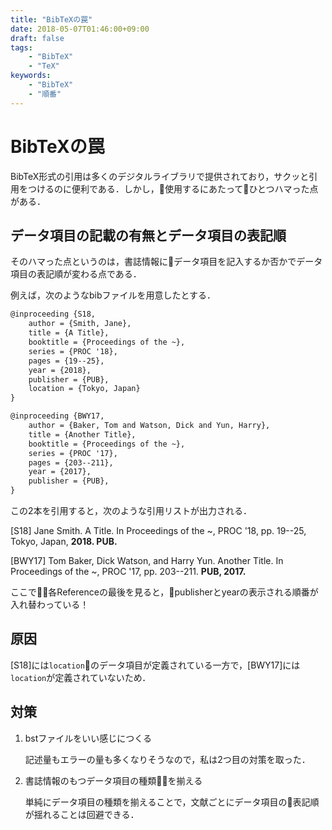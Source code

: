 ```yaml
---
title: "BibTeXの罠"
date: 2018-05-07T01:46:00+09:00
draft: false
tags:
    - "BibTeX"
    - "TeX"
keywords:
    - "BibTeX"
    - "順番"
---
```


# BibTeXの罠

BibTeX形式の引用は多くのデジタルライブラリで提供されており，サクッと引用をつけるのに便利である．しかし，使用するにあたってひとつハマった点がある．

## データ項目の記載の有無とデータ項目の表記順

そのハマった点というのは，書誌情報にデータ項目を記入するか否かでデータ項目の表記順が変わる点である．

<!--more-->

例えば，次のようなbibファイルを用意したとする．

```tex
@inproceeding {S18,
    author = {Smith, Jane},
    title = {A Title},
    booktitle = {Proceedings of the ~},
    series = {PROC '18},
    pages = {19--25},
    year = {2018},
    publisher = {PUB},
    location = {Tokyo, Japan}
}

@inproceeding {BWY17,
    author = {Baker, Tom and Watson, Dick and Yun, Harry},
    title = {Another Title},
    booktitle = {Proceedings of the ~},
    series = {PROC '17},
    pages = {203--211},
    year = {2017},
    publisher = {PUB},
}
```

この2本を引用すると，次のような引用リストが出力される．

[S18] Jane Smith. A Title. In Proceedings of the ~, PROC '18, pp. 19--25, Tokyo, Japan, **2018. PUB.**

[BWY17] Tom Baker, Dick Watson, and Harry Yun. Another Title. In Proceedings of the ~, PROC '17, pp. 203--211. **PUB, 2017.**

ここで各Referenceの最後を見ると，publisherとyearの表示される順番が入れ替わっている！

## 原因

[S18]には`location`のデータ項目が定義されている一方で，[BWY17]には`location`が定義されていないため．

## 対策

1. bstファイルをいい感じにつくる
    
    記述量もエラーの量も多くなりそうなので，私は2つ目の対策を取った．
    
1. 書誌情報のもつデータ項目の種類を揃える
    
    単純にデータ項目の種類を揃えることで，文献ごとにデータ項目の表記順が揺れることは回避できる．
